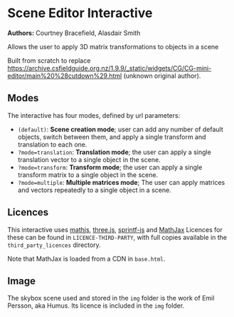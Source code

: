 # Scene Editor Interactive

**Authors:** Courtney Bracefield, Alasdair Smith

Allows the user to apply 3D matrix transformations to objects in a scene

Built from scratch to replace https://archive.csfieldguide.org.nz/1.9.9/_static/widgets/CG/CG-mini-editor/main%20%28cutdown%29.html (unknown original author).

## Modes

The interactive has four modes, defined by url parameters:

- `(default)`: **Scene creation mode**; user can add any number of default objects, switch between them, and apply a single transform and translation to each one.
- `?mode=translation`: **Translation mode**; the user can apply a single translation vector to a single object in the scene.
- `?mode=transform`: **Transform mode**; the user can apply a single transform matrix to a single object in the scene.
- `?mode=multiple`: **Multiple matrices mode**; The user can apply matrices and vectors repeatedly to a single object in a scene.

## Licences

This interactive uses [mathjs](https://github.com/josdejong/mathjs), [three.js](https://github.com/mrdoob/three.js/), [sprintf-js](https://github.com/alexei/sprintf.js) and [MathJax](https://github.com/mathjax/MathJax)
Licences for these can be found in `LICENCE-THIRD-PARTY`, with full copies available in the `third_party_licences` directory.

Note that MathJax is loaded from a CDN in `base.html`.

## Image

The skybox scene used and stored in the `img` folder is the work of Emil Persson, aka Humus.
Its licence is included in the `img` folder.
